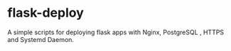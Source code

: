# flask-deploy
A simple scripts for deploying flask apps with Nginx, PostgreSQL , HTTPS and Systemd Daemon.
